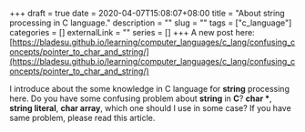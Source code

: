 +++ 
draft = true
date = 2020-04-07T15:08:07+08:00
title = "About string processing in C language."
description = ""
slug = "" 
tags = ["c_language"]
categories = []
externalLink = ""
series = []
+++
A new post here:
[https://bladesu.github.io/learning/computer_languages/c_lang/confusing_concepts/pointer_to_char_and_string/](https://bladesu.github.io/learning/computer_languages/c_lang/confusing_concepts/pointer_to_char_and_string/)

I introduce about the some knowledge in C language for __string__ processing here. Do you have some confusing problem about __string__ in __C__? __char *__, __string literal__, __char array__, which one should I use in some case? If you have same problem, please read this article.